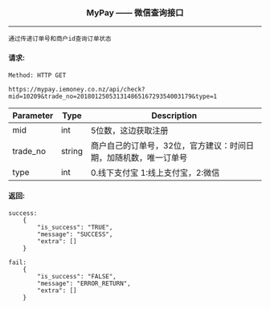 <p align="center">
<h3 align="center">MyPay —— 微信查询接口</h3><hr>
</p>

```
通过传递订单号和商户id查询订单状态
```


#### 请求:

```
Method: HTTP GET

https://mypay.iemoney.co.nz/api/check?mid=10209&trade_no=20180125053131486516729354003179&type=1
```

|Parameter	|Type 	 |Description|
|-----------|--------|-----------|
|mid        |int     |5位数，这边获取注册|
|trade_no   |string  |商户自己的订单号，32位，官方建议：时间日期，加随机数，唯一订单号|
|type       |int     |0.线下支付宝 1:线上支付宝，2:微信|

#### 返回:

```
success:
	{
	    "is_success": "TRUE",
	    "message": "SUCCESS",
	    "extra": []
	}

fail:
	{
	    "is_success": "FALSE",
	    "message": "ERROR_RETURN",
	    "extra": []
	}
```

